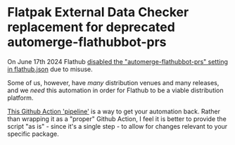 # Flatpak External Data Checker replacement for deprecated automerge-flathubbot-prs

On June 17th 2024 Flathub [disabled the "automerge-flathubbot-prs" setting in flathub.json](https://docs.flathub.org/blog/linter-restricting-automatic-merge/) due to misuse.

Some of us, however, have *many* distribution venues and many releases, and we *need* this automation in order for Flathub to be a viable distribution platform.

[This Github Action 'pipeline'](/.github/workflows/automerge-flathubbot-updates.yml) is a way to get your automation back. Rather than wrapping it as a "proper" Github Action, I feel it is better to provide the script "as is" - since it's a single step - to allow for changes relevant to your specific package.
